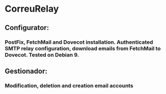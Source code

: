 # CorreuRelay
## Configurator:
### PostFix, FetchMail and Dovecot installation. Authenticated SMTP relay configuration, download emails from FetchMail to Dovecot. Tested on Debian 9.
## Gestionador:
### Modification, deletion and creation email accounts
